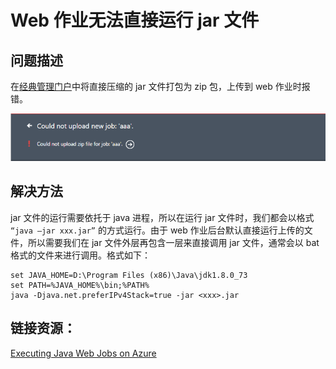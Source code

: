 <properties
	pageTitle="Web 作业无法直接运行 jar 文件"
	description="Web 作业无法直接运行 jar 文件"
	service=""
	resource="webapps"
	authors=""
	displayOrder=""
	selfHelpType=""
    supportTopicIds=""
    productPesIds=""
    resourceTags="Web Apps, Web Jobs, jar, bat"
    cloudEnvironments="MoonCake" />
<tags
	ms.service="app-service-web-aog"
	ms.date=""
	wacn.date="1/20/2017" />
# Web 作业无法直接运行 jar 文件

## **问题描述**

在[经典管理门户](https://manage.windowsazure.cn/)中将直接压缩的 jar 文件打包为 zip 包，上传到 web 作业时报错。

![web-jobs-error](./media/aog-web-apps-qa-web-job-cannot-run-jar/web-jobs-error.png)

## **解决方法**

jar 文件的运行需要依托于 java 进程，所以在运行 jar 文件时，我们都会以格式 `“java –jar xxx.jar”` 的方式运行。由于 web 作业后台默认直接运行上传的文件，所以需要我们在 jar 文件外层再包含一层来直接调用 jar 文件，通常会以 bat 格式的文件来进行调用。格式如下：

	set JAVA_HOME=D:\Program Files (x86)\Java\jdk1.8.0_73
	set PATH=%JAVA_HOME%\bin;%PATH%
	java -Djava.net.preferIPv4Stack=true -jar <xxx>.jar
 
## 链接资源：

[Executing Java Web Jobs on Azure](https://blogs.msdn.microsoft.com/azureossds/2015/04/28/executing-java-web-jobs-on-azure/)
